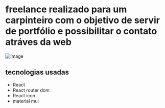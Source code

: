 <h1> freelance realizado para um carpinteiro com o objetivo de servir de portfólio e possibilitar o contato atráves da web </h1>

![image](https://user-images.githubusercontent.com/108037292/234643755-d3827761-b2c6-4ade-a15f-9a85e594edfd.png)


<h2> tecnologias usadas </h2>
<ul>
  <li>
     React
  </li>
   <li>
    React router dom
  </li>
   <li>
     React icon
  </li>
   <li>
    material mui
  </li>
</ul>

